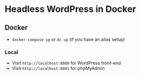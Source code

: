 # Headless WordPress in Docker


## Docker

* `docker-compose up` or `dc up` (if you have an alias setup)

### Local

* Visit `http://localhost:8080` for WordPress front-end
* Visit `http://localhost:8081` for phpMyAdmin
